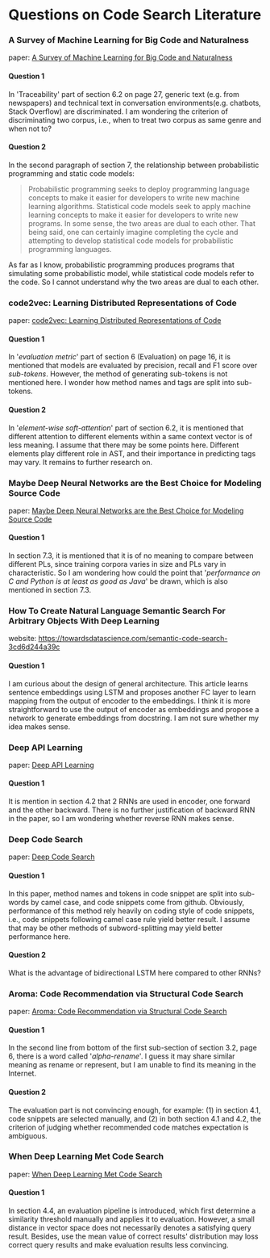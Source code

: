 # Questions on Code Search Literature

### A Survey of Machine Learning for Big Code and Naturalness

paper: [A Survey of Machine Learning for Big Code and Naturalness](https://arxiv.org/pdf/1709.06182.pdf)

#### Question 1

In 'Traceability' part of section 6.2 on page 27, generic text (e.g. from newspapers) and technical text in conversation environments(e.g. chatbots, Stack Overflow) are discriminated. I am wondering the criterion of discriminating two corpus, i.e., when to treat two corpus as same genre and when not to?

#### Question 2

In the second paragraph of section 7, the relationship between probabilistic programming and static code models:

> Probabilistic programming seeks to deploy programming language concepts to make it easier for developers to write new machine learning algorithms. Statistical code models seek to apply machine learning concepts to make it easier for developers to write new programs. In some sense, the two areas are dual to each other. That being said, one can certainly imagine completing the cycle and attempting to develop statistical code models for probabilistic programming languages.

As far as I know, probabilistic programming produces programs that simulating some probabilistic model, while statistical code models refer to the code. So I cannot understand why the two areas are dual to each other.



### code2vec: Learning Distributed Representations of Code

paper: [code2vec: Learning Distributed Representations of Code](https://arxiv.org/pdf/1803.09473.pdf)

#### Question 1

In '*evaluation metric*' part of section 6 (Evaluation) on page 16, it is mentioned that models are evaluated by precision, recall and F1 score over *sub-tokens*. However, the method of generating sub-tokens is not mentioned here. I wonder how method names and tags are split into sub-tokens. 

#### Question 2

In '*element-wise soft-attention*' part of section 6.2, it is mentioned that different attention to different elements within a same context vector is of less meaning. I assume that there may be some points here. Different elements play different role in AST, and their importance in predicting tags may vary. It remains to further research on.



### Maybe Deep Neural Networks are the Best Choice for Modeling Source Code

paper: [Maybe Deep Neural Networks are the Best Choice for Modeling Source Code](https://arxiv.org/pdf/1903.05734.pdf)

#### Question 1

In section 7.3, it is mentioned that it is of no meaning to compare between different PLs, since training corpora varies in size and PLs vary in characteristic. So I am wondering how could the point that '*performance on C and Python is at least as good as Java*' be drawn, which is also mentioned in section 7.3.



### How To Create Natural Language Semantic Search For Arbitrary Objects With Deep Learning

website: https://towardsdatascience.com/semantic-code-search-3cd6d244a39c

#### Question 1

I am curious about the design of general architecture. This article learns sentence embeddings using LSTM and proposes another FC layer to learn mapping from the output of encoder to the embeddings. I think it is more straightforward to use the output of encoder as embeddings and propose a network to generate embeddings from docstring. I am not sure whether my idea makes sense.



### Deep API Learning

paper: [Deep API Learning](https://guxd.github.io/papers/deepapi.pdf)

#### Question 1

It is mention in section 4.2 that 2 RNNs are used in encoder, one forward and the other backward. There is no further justification of backward RNN in the paper, so I am wondering whether reverse RNN makes sense.



### Deep Code Search

paper: [Deep Code Search](https://guxd.github.io/papers/deepcs.pdf)

#### Question 1

In this paper, method names and tokens in code snippet are split into sub-words by camel case, and code snippets come from github. Obviously, performance of this method rely heavily on coding style of code snippets, i.e., code snippets following camel case rule yield better result. I assume that may be other methods of subword-splitting may yield better performance here.

#### Question 2

What is the advantage of bidirectional LSTM here compared to other RNNs?



### Aroma: Code Recommendation via Structural Code Search

paper: [Aroma: Code Recommendation via Structural Code Search](https://arxiv.org/pdf/1812.01158.pdf)

#### Question 1

In the second line from bottom of the first sub-section of section 3.2, page 6, there is a word called '*alpha-rename*'. I guess it may share similar meaning as rename or represent, but I am unable to find its meaning in the Internet. 

#### Question 2

The evaluation part is not convincing enough, for example:  (1) in section 4.1, code snippets are selected manually, and (2) in both section 4.1 and 4.2, the criterion of judging whether recommended code matches expectation is ambiguous.



### When Deep Learning Met Code Search

paper: [When Deep Learning Met Code Search](https://arxiv.org/pdf/1905.03813.pdf)

#### Question 1

In section 4.4, an evaluation pipeline is introduced, which first determine a similarity threshold manually and applies it to evaluation. However, a small distance in vector space does not necessarily denotes a satisfying query result. Besides, use the mean value of correct results' distribution may loss correct query results and make evaluation results less convincing.
